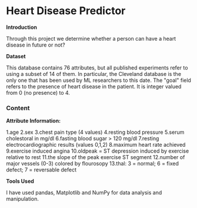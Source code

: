 # Heart Disease Predictor

**Introduction**

Through this project we determine whether a person can have a heart disease in future or not?

**Dataset**

This database contains 76 attributes, but all published experiments refer to using a subset of 14 of them. In particular, the Cleveland database is the only one that has been used by ML researchers to this date. The "goal" field refers to the presence of heart disease in the patient. It is integer valued from 0 (no presence) to 4.

### Content

**Attribute Information:**

1.age 
2.sex 
3.chest pain type (4 values) 
4.resting blood pressure 
5.serum cholestoral in mg/dl 
6.fasting blood sugar > 120 mg/dl 
7.resting electrocardiographic results (values 0,1,2) 
8.maximum heart rate achieved 
9.exercise induced angina 
10.oldpeak = ST depression induced by exercise relative to rest 
11.the slope of the peak exercise ST segment 
12.number of major vessels (0-3) colored by flourosopy 
13.thal: 3 = normal; 6 = fixed defect; 7 = reversable defect

**Tools Used**

I have used pandas, Matplotlib and NumPy for data analysis and manipulation.
